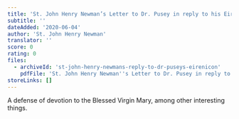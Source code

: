 ```yaml
---
title: 'St. John Henry Newman’s Letter to Dr. Pusey in reply to his Eirenicon'
subtitle: ''
dateAdded: '2020-06-04'
author: 'St. John Henry Newman'
translator: ''
score: 0
rating: 0
files:
  - archiveId: 'st-john-henry-newmans-reply-to-dr-puseys-eirenicon'
    pdfFile: 'St. John Henry Newman''s Letter to Dr. Pusey in reply to his Eirenicon.pdf'
storeLinks: []
---
```


A defense of devotion to the Blessed Virgin Mary, among other interesting things.